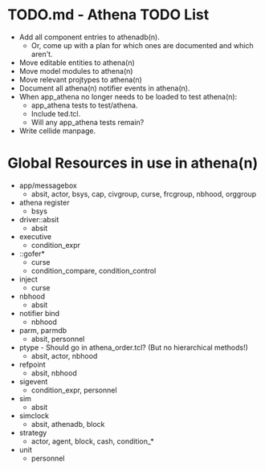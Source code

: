 # TODO.md - Athena TODO List

- Add all component entries to athenadb(n).
  - Or, come up with a plan for which ones are documented and which aren't.
- Move editable entities to athena(n)
- Move model modules to athena(n)
- Move relevant projtypes to athena(n)
- Document all athena(n) notifier events in athena(n).
- When app_athena no longer needs to be loaded to test athena(n):
  - app_athena tests to test/athena.
  - Include ted.tcl.
  - Will any app_athena tests remain?
- Write cellide manpage.

# Global Resources in use in athena(n)

- app/messagebox
  - absit, actor, bsys, cap, civgroup, curse, frcgroup, nbhood, orggroup
- athena register
  - bsys
- driver::absit
  - absit
- executive
  - condition_expr
- ::gofer*
  - curse
  - condition_compare, condition_control
- inject
  - curse
- nbhood
  - absit
- notifier bind
  - nbhood
- parm, parmdb
  - absit, personnel
- ptype - Should go in athena_order.tcl? (But no hierarchical methods!)
  - absit, actor, nbhood
- refpoint
  - absit, nbhood
- sigevent
  - condition_expr, personnel
- sim
  - absit
- simclock
  - absit, athenadb, block
- strategy
  - actor, agent, block, cash, condition_*
- unit
  - personnel


